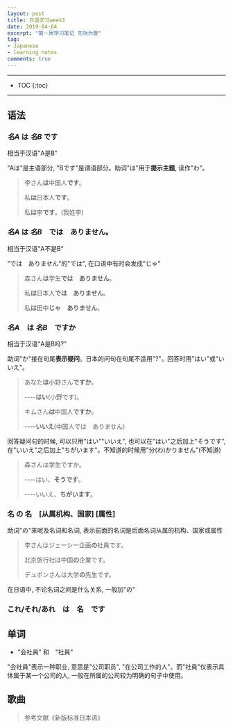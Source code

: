 ```yaml
---
layout: post
title: 日语学习week1
date: 2019-04-04
excerpt: "第一周学习笔记 先咕为敬"
tag:
- Japanese
- learning notes
comments: true
---
```


---

* TOC
{:toc}

---

## 语法

### *名A* は *名B* です

相当于汉语"A是B"

"Aは"是主语部分, "Bです"是谓语部分。助词"は"用于**提示主题**, 读作"わ"。


> 李さん**は**中国人**です**。
>
> 私**は**日本人**です**。
>
> 私**は**李**です**。(我姓李)

### *名A* は *名B*　では　ありません。

相当于汉语"A不是B"

"では　ありません"的"では", 在口语中有时会发成"じゃ"


> 森さん**は**学生**では　ありません**。
>
> 私**は**日本人**では　ありません**。
>
> 私**は**田中**じゃ　ありません**。

### *名A*　は *名B*　ですか

相当于汉语"A是B吗?"

助词"か"接在句尾**表示疑问**。日本的问句在句尾不适用"?"。回答时用"はい"或"いいえ"。


> あなた**は**小野さん**ですか**。
>
> ----**はい**(小野です)。
>
> キムさん**は**中国人**ですか**。
>
> ----**いいえ**(中国人では　ありません)

回答疑问句的时候, 可以只用"はい""いいえ", 也可以在"はい"之后加上"そうです", 在"いいえ"之后加上"ちがいます"。不知道的时候用"分(わ)かりません"(不知道)

> 森さんは学生ですか。
>
> ----はい、**そうです**。
>
> ----いいえ、**ちがいます**。
### 名 **の** 名　[从属机构、国家] [属性]

助词"の"来呢及名词和名词, 表示前面的名词是后面名词从属的机构、国家或属性


> 李さんはジェーシー企画**の**社員です。
> 
> 北京旅行社は中国**の**企業です。
> 
>デュポンさんは大学**の**先生です。

在日语中, 不论名词之间是什么关系, 一般加"の"

### **これ/それ/あれ**　は　名　です



## 单词

* "会社員" 和　"社員"

"会社員"表示一种职业, 意思是"公司职员", "在公司工作的人"。而"社員"仅表示具体属于某一个公司的人, 一般在所属的公司较为明确的句子中使用。

## 歌曲

> 参考文献《新版标准日本语》